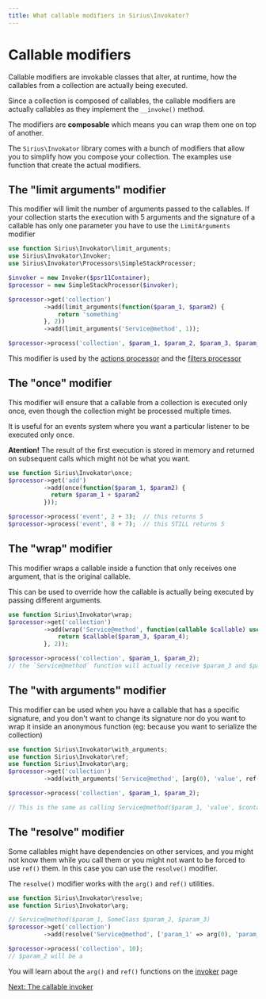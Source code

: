 ```yaml
---
title: What callable modifiers in Sirius\Invokator?
---
```


# Callable modifiers

Callable modifiers are invokable classes that alter, at runtime, how the callables from a collection are actually being executed. 

Since a collection is composed of callables, the callable modifiers are actually callables as they implement the `__invoke()` method.

The modifiers are **composable** which means you can wrap them one on top of another. 

The `Sirius\Invokator` library comes with a bunch of modifiers that allow you to simplify how you compose your collection. The examples use function that create the actual modifiers.

## The "limit arguments" modifier

This modifier will limit the number of arguments passed to the callables. If your collection starts the execution with 5 arguments and the signature of a callable has only one parameter you have to use the `LimitArguments` modifier

```php
use function Sirius\Invokator\limit_arguments;
use Sirius\Invokator\Invoker;
use Sirius\Invokator\Processors\SimpleStackProcessor;

$invoker = new Invoker($psr11Container);
$processor = new SimpleStackProcessor($invoker);

$processor->get('collection')
          ->add(limit_arguments(function($param_1, $param2) {
              return 'something'
          }, 2))
          ->add(limit_arguments('Service@method', 1));

$processor->process('collection', $param_1, $param_2, $param_3, $param_4);
```

This modifier is used by the [actions processor](2_4_wordpress_actions.md) and the [filters processor](2_5_wordpress_filters.md)

## The "once" modifier

This modifier will ensure that a callable from a collection is executed only once, even though the collection might be processed multiple times.

It is useful for an events system where you want a particular listener to be executed only once. 

**Atention!** The result of the first execution is stored in memory and returned on subsequent calls which might not be what you want.

```php
use function Sirius\Invokator\once;
$processor->get('add')
          ->add(once(function($param_1, $param2) {
            return $param_1 + $param2
          }));

$processor->process('event', 2 + 3);  // this returns 5
$processor->process('event', 8 + 7);  // this STILL returns 5
```

## The "wrap" modifier

This modifier wraps a callable inside a function that only receives one argument, that is the original callable.

This can be used to override how the callable is actually being executed by passing different arguments.

```php
use function Sirius\Invokator\wrap;
$processor->get('collection')
          ->add(wrap('Service@method', function(callable $callable) use ($param_3, $param_4) {
              return $callable($param_3, $param_4);
          }, 2));

$processor->process('collection', $param_1, $param_2);
// the `Service@method` function will actually receive $param_3 and $param_4 as arguments instead of $param_1 and $param_2
```

## The "with arguments" modifier

This modifier can be used when you have a callable that has a specific signature, and you don't want to change its signature nor do you want to wrap it inside an anonymous function (eg: because you want to serialize the collection)

```php
use function Sirius\Invokator\with_arguments;
use function Sirius\Invokator\ref;
use function Sirius\Invokator\arg;
$processor->get('collection')
          ->add(with_arguments('Service@method', [arg(0), 'value', ref('SomeClass'), arg(1)]);

$processor->process('collection', $param_1, $param_2);

// This is the same as calling Service@method($param_1, 'value', $container->get('SomeClass'), $param_2)
```
## The "resolve" modifier

Some callables might have dependencies on other services, and you might not know them while you call them or you might not want to be forced to use `ref()` them. In this case you can use the `resolve()` modifier.

The `resolve()` modifier works with the `arg()` and `ref()` utilities.

```php
use function Sirius\Invokator\resolve;
use function Sirius\Invokator\arg;

// Service@method($param_1, SomeClass $param_2, $param_3)
$processor->get('collection')
          ->add(resolve('Service@method', ['param_1' => arg(0), 'param_3' => 20]);

$processor->process('collection', 10);
// $param_2 will be a
```

You will learn about the `arg()` and `ref()` functions on the [invoker](4_the_invoker.md) page

[Next: The callable invoker](4_the_invoker.md)
